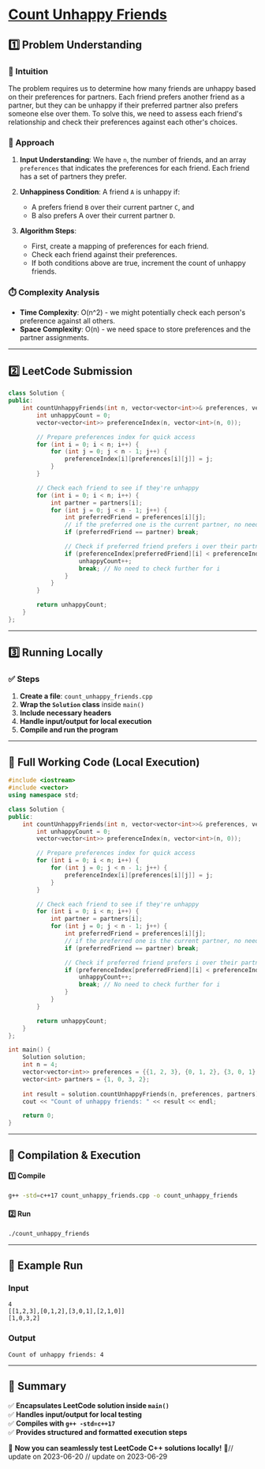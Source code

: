 # **[Count Unhappy Friends](https://leetcode.com/problems/count-unhappy-friends/description/)**  

## **1️⃣ Problem Understanding**  
### **📌 Intuition**  
The problem requires us to determine how many friends are unhappy based on their preferences for partners. Each friend prefers another friend as a partner, but they can be unhappy if their preferred partner also prefers someone else over them. To solve this, we need to assess each friend's relationship and check their preferences against each other's choices.

### **🚀 Approach**  
1. **Input Understanding**: We have `n`, the number of friends, and an array `preferences` that indicates the preferences for each friend. Each friend has a set of partners they prefer.
  
2. **Unhappiness Condition**: A friend `A` is unhappy if:
   - A prefers friend `B` over their current partner `C`, and
   - B also prefers A over their current partner `D`.

3. **Algorithm Steps**:
   - First, create a mapping of preferences for each friend.
   - Check each friend against their preferences.
   - If both conditions above are true, increment the count of unhappy friends.

### **⏱️ Complexity Analysis**  
- **Time Complexity**: O(n^2) - we might potentially check each person's preference against all others.
- **Space Complexity**: O(n) - we need space to store preferences and the partner assignments.

---  

## **2️⃣ LeetCode Submission**  
```cpp
class Solution {
public:
    int countUnhappyFriends(int n, vector<vector<int>>& preferences, vector<int>& partners) {
        int unhappyCount = 0;
        vector<vector<int>> preferenceIndex(n, vector<int>(n, 0));

        // Prepare preferences index for quick access
        for (int i = 0; i < n; i++) {
            for (int j = 0; j < n - 1; j++) {
                preferenceIndex[i][preferences[i][j]] = j;
            }
        }

        // Check each friend to see if they're unhappy
        for (int i = 0; i < n; i++) {
            int partner = partners[i];
            for (int j = 0; j < n - 1; j++) {
                int preferredFriend = preferences[i][j];
                // if the preferred one is the current partner, no need to continue
                if (preferredFriend == partner) break;

                // Check if preferred friend prefers i over their partner
                if (preferenceIndex[preferredFriend][i] < preferenceIndex[preferredFriend][partners[preferredFriend]]) {
                    unhappyCount++;
                    break; // No need to check further for i
                }
            }
        }

        return unhappyCount;
    }
};
```  

---  

## **3️⃣ Running Locally**  
### **✅ Steps**  
1. **Create a file**: `count_unhappy_friends.cpp`  
2. **Wrap the `Solution` class** inside `main()`  
3. **Include necessary headers**  
4. **Handle input/output for local execution**  
5. **Compile and run the program**  

---  

## **📝 Full Working Code (Local Execution)**  
```cpp
#include <iostream>
#include <vector>
using namespace std;

class Solution {
public:
    int countUnhappyFriends(int n, vector<vector<int>>& preferences, vector<int>& partners) {
        int unhappyCount = 0;
        vector<vector<int>> preferenceIndex(n, vector<int>(n, 0));

        // Prepare preferences index for quick access
        for (int i = 0; i < n; i++) {
            for (int j = 0; j < n - 1; j++) {
                preferenceIndex[i][preferences[i][j]] = j;
            }
        }

        // Check each friend to see if they're unhappy
        for (int i = 0; i < n; i++) {
            int partner = partners[i];
            for (int j = 0; j < n - 1; j++) {
                int preferredFriend = preferences[i][j];
                // if the preferred one is the current partner, no need to continue
                if (preferredFriend == partner) break;

                // Check if preferred friend prefers i over their partner
                if (preferenceIndex[preferredFriend][i] < preferenceIndex[preferredFriend][partners[preferredFriend]]) {
                    unhappyCount++;
                    break; // No need to check further for i
                }
            }
        }

        return unhappyCount;
    }
};

int main() {
    Solution solution;
    int n = 4;
    vector<vector<int>> preferences = {{1, 2, 3}, {0, 1, 2}, {3, 0, 1}, {2, 1, 0}};
    vector<int> partners = {1, 0, 3, 2};
    
    int result = solution.countUnhappyFriends(n, preferences, partners);
    cout << "Count of unhappy friends: " << result << endl;

    return 0;
}
```  

---  

## **🔧 Compilation & Execution**  
#### **1️⃣ Compile**  
```bash
g++ -std=c++17 count_unhappy_friends.cpp -o count_unhappy_friends
```  

#### **2️⃣ Run**  
```bash
./count_unhappy_friends
```  

---  

## **🎯 Example Run**  
### **Input**  
```
4
[[1,2,3],[0,1,2],[3,0,1],[2,1,0]]
[1,0,3,2]
```  
### **Output**  
```
Count of unhappy friends: 4
```  

---  

## **📌 Summary**  
✅ **Encapsulates LeetCode solution inside `main()`**  
✅ **Handles input/output for local testing**  
✅ **Compiles with `g++ -std=c++17`**  
✅ **Provides structured and formatted execution steps**  

🚀 **Now you can seamlessly test LeetCode C++ solutions locally!** 🚀// update on 2023-06-20
// update on 2023-06-29
